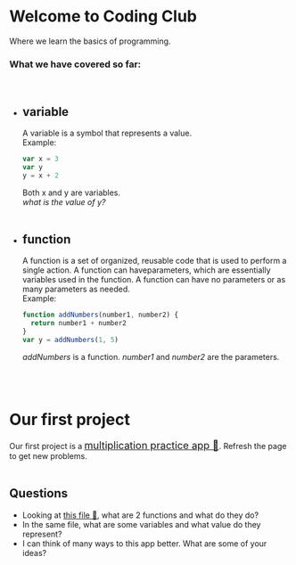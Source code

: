 # Welcome to Coding Club

Where we learn the basics of programming.

### What we have covered so far:

<br/>

- ## variable

  A variable is a symbol that represents a value.  
   Example:

  ```javascript
  var x = 3
  var y
  y = x + 2
  ```

  Both x and y are variables.  
   _what is the value of y?_
  <br/><br/>

- ## function
  A function is a set of organized, reusable code that is used to perform a single action. A function can haveparameters, which are essentially variables used in the function. A function can have no parameters or as many parameters as needed.  
  Example:
  ```javascript
  function addNumbers(number1, number2) {
    return number1 + number2
  }
  var y = addNumbers(1, 5)
  ```
  _addNumbers_ is a function. _number1_ and _number2_ are the parameters.

<br/><br/>

# Our first project

Our first project is a <span style="font-size:large;">[multiplication practice app 🔗](https://hauran.github.io/coding-club/)</span>. Refresh the page to get new problems.
<br/><br/>

## Questions

- Looking at [this file 🔗](https://github.com/hauran/coding-club/blob/master/src/App.js), what are 2 functions and what do they do?
- In the same file, what are some variables and what value do they represent?
- I can think of many ways to this app better. What are some of your ideas?
